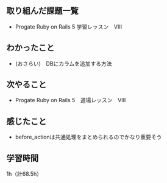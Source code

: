 ## 取り組んだ課題一覧
- Progate Ruby on Rails 5  学習レッスン　VIII

## わかったこと
- (おさらい)　DBにカラムを追加する方法　

## 次やること
- Progate Ruby on Rails 5　道場レッスン　VIII

## 感じたこと
- before_actionは共通処理をまとめられるのでかなり重要そう

## 学習時間
1h（計68.5h）
